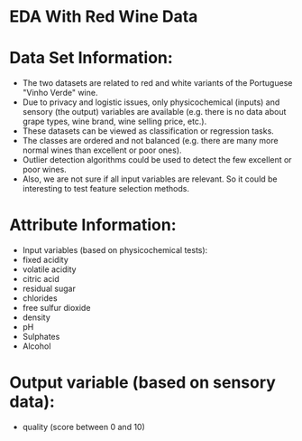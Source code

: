 # EDA With Red Wine Data

# Data Set Information:
* The two datasets are related to red and white variants of the Portuguese "Vinho Verde" wine.
* Due to privacy and logistic issues, only physicochemical (inputs) and sensory (the output) variables are available (e.g. there is no data about grape types, wine brand, wine selling price, etc.).
* These datasets can be viewed as classification or regression tasks.
* The classes are ordered and not balanced (e.g. there are many more normal wines than excellent or poor ones).
* Outlier detection algorithms could be used to detect the few excellent or poor wines.
* Also, we are not sure if all input variables are relevant. So it could be interesting to test feature selection methods.

# Attribute Information:
* Input variables (based on physicochemical tests):
* fixed acidity
* volatile acidity
* citric acid
* residual sugar
* chlorides
* free sulfur dioxide
* density
* pH
* Sulphates
* Alcohol

# Output variable (based on sensory data):

* quality (score between 0 and 10)

